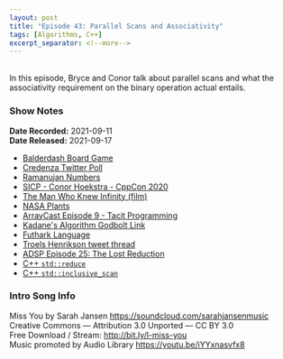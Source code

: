 ```yaml
---
layout: post
title: "Episode 43: Parallel Scans and Associativity"
tags: [Algorithms, C++]
excerpt_separator: <!--more-->
---
```


<div id="buzzsprout-player-9212121"></div>
<script src="https://www.buzzsprout.com/1501960/9212121-episode-43-parallel-scans-and-associativity.js?container_id=buzzsprout-player-9212121&player=small" type="text/javascript" charset="utf-8"></script>

<br>In this episode, Bryce and Conor talk about parallel scans and what the associativity requirement on the binary operation actual entails.

<!--more-->

### Show Notes

**Date Recorded:** 2021-09-11 <br>
**Date Released:** 2021-09-17

* [Balderdash Board Game](https://en.wikipedia.org/wiki/Balderdash)
* [Credenza Twitter Poll](https://twitter.com/adspthepodcast/status/1433146573228179461?s=20)
* [Ramanujan Numbers](https://en.wikipedia.org/wiki/Taxicab_number)
* [SICP - Conor Hoekstra - CppCon 2020](https://www.youtube.com/watch?v=7oV7hiAsVTI)
* [The Man Who Knew Infinity (film)](https://en.wikipedia.org/wiki/The_Man_Who_Knew_Infinity_(film))
* [NASA Plants](https://en.wikipedia.org/wiki/NASA_Clean_Air_Study)
* [ArrayCast Episode 9 - Tacit Programming](https://www.arraycast.com/episodes/episode-09-tacit-programming)
* [Kadane's Algorithm Godbolt Link](https://godbolt.org/z/rz65Y9WqG)
* [Futhark Language](https://futhark-lang.org/)
* [Troels Henrikson tweet thread](https://twitter.com/sigkill_dk/status/1436010527633940481?s=20)
* [ADSP Episode 25: The Lost Reduction](https://adspthepodcast.com/2021/05/14/Episode-25.html)
* [C++ `std::reduce`](https://en.cppreference.com/w/cpp/algorithm/reduce)
* [C++ `std::inclusive_scan`](https://en.cppreference.com/w/cpp/algorithm/inclusive_scan)

### Intro Song Info

Miss You by Sarah Jansen https://soundcloud.com/sarahjansenmusic<br>
Creative Commons — Attribution 3.0 Unported — CC BY 3.0<br>
Free Download / Stream: http://bit.ly/l-miss-you<br>
Music promoted by Audio Library https://youtu.be/iYYxnasvfx8<br>